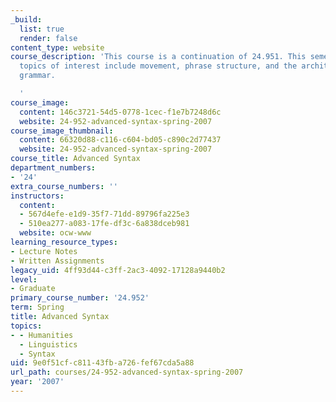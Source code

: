 ```yaml
---
_build:
  list: true
  render: false
content_type: website
course_description: 'This course is a continuation of 24.951. This semester the course
  topics of interest include movement, phrase structure, and the architecture of the
  grammar.

  '
course_image:
  content: 146c3721-54d5-0778-1cec-f1e7b7248d6c
  website: 24-952-advanced-syntax-spring-2007
course_image_thumbnail:
  content: 66320d88-c116-c604-bd05-c890c2d77437
  website: 24-952-advanced-syntax-spring-2007
course_title: Advanced Syntax
department_numbers:
- '24'
extra_course_numbers: ''
instructors:
  content:
  - 567d4efe-e1d9-35f7-71dd-89796fa225e3
  - 510ea277-a083-17fe-df3c-6a838dceb981
  website: ocw-www
learning_resource_types:
- Lecture Notes
- Written Assignments
legacy_uid: 4ff93d44-c3ff-2ac3-4092-17128a9440b2
level:
- Graduate
primary_course_number: '24.952'
term: Spring
title: Advanced Syntax
topics:
- - Humanities
  - Linguistics
  - Syntax
uid: 9e0f51cf-c811-43fb-a726-fef67cda5a88
url_path: courses/24-952-advanced-syntax-spring-2007
year: '2007'
---
```

